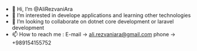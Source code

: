 - 👋 Hi, I’m @AliRezvaniAra
- 👀 I’m interested in develope applications and learning other technologies
- 💞️ I’m looking to collaborate on dotnet core development or laravel development
- 📫 How to reach me : E-mail -> ali.rezvaniara@gmail.com    phone -> +989154155752

<!---
AliRezvaniAra/AliRezvaniAra is a ✨ special ✨ repository because its `README.md` (this file) appears on your GitHub profile.
You can click the Preview link to take a look at your changes.
--->
